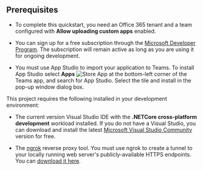 ## Prerequisites

- To complete this quickstart, you need an Office 365 tenant and a team configured with **Allow uploading custom apps** enabled.

- You can sign up for a free subscription through the [Microsoft Developer Program](https://developer.microsoft.com/en-us/microsoft-365/dev-program). The subscription will remain active as long as you are using it for ongoing development.

- You must use App Studio to import your application to Teams. To install App Studio select **Apps** ![Store App](~/assets/images/tab-images/storeApp.png) at the bottom-left corner of the Teams app, and search for App Studio. Select the tile and install in the pop-up window dialog box.

This project requires the following installed in your development environment:

- The current version Visual Studio IDE with the **.NETCore cross-platform development** workload installed. If you do not have a Visual Studio, you can download and install the latest [Microsoft Visual Studio Community](https://visualstudio.microsoft.com/downloads) version for free.

- The [ngrok](https://ngrok.com) reverse proxy tool. You must use ngrok to create a tunnel to your locally running web server's publicly-available HTTPS endpoints. You can [download it here](https://ngrok.com/download).
